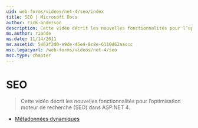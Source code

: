 ```yaml
---
uid: web-forms/videos/net-4/seo/index
title: SEO | Microsoft Docs
author: rick-anderson
description: Cette vidéo décrit les nouvelles fonctionnalités pour l’optimisation moteur de recherche (SEO) dans ASP.NET 4.
ms.author: riande
ms.date: 11/14/2011
ms.assetid: 5462f2d0-e9de-45e4-8c8e-6110d62aaccc
msc.legacyurl: /web-forms/videos/net-4/seo
msc.type: chapter
---
```

<a name="seo"></a>SEO
====================
> Cette vidéo décrit les nouvelles fonctionnalités pour l’optimisation moteur de recherche (SEO) dans ASP.NET 4.


- [Métadonnées dynamiques](aspnet-4-quick-hit-dynamic-metadata.md)

